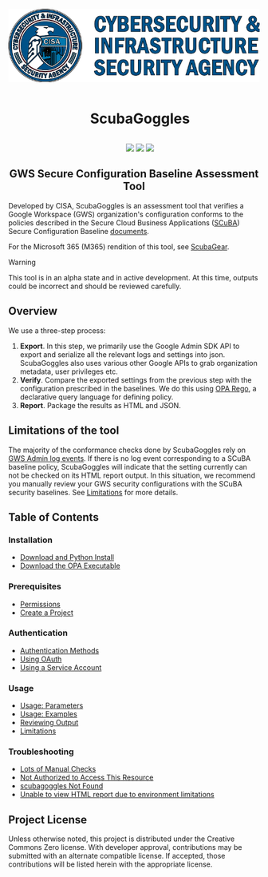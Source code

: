 
![CISA Logo](/docs/images/cisa.png)
<div align='center' style="margin:0;" id="user-content-toc">
  <ul>
    <summary><h1 style="display: inline-block;">ScubaGoggles</h1></summary>
  </ul>
  <ul>
        <a href="https://github.com/cisagov/ScubaGoggles/releases" alt="ScubaGoggles version #">
        <img src="https://img.shields.io/badge/ScubaGoggles-v0.3.0-%2385B065?labelColor=%23005288" /></a>
        <a href="https://github.com/cisagov/ScubaGoggles/tree/main/baselines" alt="GWS SCB version #">
        <img src="https://img.shields.io/badge/GWS_SCB-v0.3-%2385B065?labelColor=%23005288" /></a>
        <a href="" alt="Downloads">
        <img src="https://img.shields.io/github/downloads/cisagov/ScubaGoggles/total.svg" /></a>
  </ul>
</div>
<h2 align='center' stye="margin:0;">GWS Secure Configuration Baseline Assessment Tool </h2>

Developed by CISA, ScubaGoggles is an assessment tool that verifies a Google Workspace (GWS) organization's configuration conforms to the policies described in the Secure Cloud Business Applications ([SCuBA](https://cisa.gov/scuba)) Secure Configuration Baseline [documents](/baselines/README.md).

For the Microsoft 365 (M365) rendition of this tool, see [ScubaGear](https://github.com/cisagov/ScubaGear).

> [!WARNING]
> This tool is in an alpha state and in active development. At this time, outputs could be incorrect and should be reviewed carefully.

## Overview
We use a three-step process:
1. **Export**. In this step, we primarily use the Google Admin SDK API to export and serialize all the relevant logs and settings into json. ScubaGoggles also uses various other Google APIs to grab organization metadata, user privileges etc.
2. **Verify**. Compare the exported settings from the previous step with the configuration prescribed in the baselines. We do this using [OPA Rego](https://www.openpolicyagent.org/docs/latest/policy-language/#what-is-rego), a declarative query language for defining policy.
3. **Report**. Package the results as HTML and JSON.

## Limitations of the tool
The majority of the conformance checks done by ScubaGoggles rely on [GWS Admin log events](https://support.google.com/a/answer/4579579?hl=en). If there is no log event corresponding to a SCuBA baseline policy, ScubaGoggles will indicate that the setting currently can not be checked on its HTML report output. In this situation, we recommend you manually review your GWS security configurations with the SCuBA security baselines. See [Limitations](/docs/usage/Limitations.md) for more details.

## Table of Contents

### Installation

- [Download and Python Install](/docs/installation/DownloadAndInstall.md)
- [Download the OPA Executable](/docs/installation/OPA.md)

### Prerequisites

- [Permissions](/docs/prerequisites/Prerequisites.md#permissions)
- [Create a Project](/docs/prerequisites/Prerequisites.md#create-a-project)

### Authentication
- [Authentication Methods](/docs/authentication/AuthenticationMethods.md)
- [Using OAuth](/docs/authentication/OAuth.md)
- [Using a Service Account](/docs/authentication/ServiceAccount.md)

### Usage

- [Usage: Parameters](/docs/usage/Parameters.md)
- [Usage: Examples](/docs/usage/Examples.md)
- [Reviewing Output](/docs/usage/ReviewOutput.md)
- [Limitations](/docs/usage/Limitations.md)

### Troubleshooting
- [Lots of Manual Checks](/docs/troubleshooting/Troubleshooting.md#lots-of-manual-checks)
- [Not Authorized to Access This Resource](/docs/troubleshooting/Troubleshooting.md#not-authorized-to-access-this-resource)
- [scubagoggles Not Found](/docs/troubleshooting/Troubleshooting.md#scubagoggles-not-found)
- [Unable to view HTML report due to environment limitations](/docs/troubleshooting/Troubleshooting.md#unable-to-view-html-report-due-to-environment-limitations)

## Project License
Unless otherwise noted, this project is distributed under the Creative Commons Zero license. With developer approval, contributions may be submitted with an alternate compatible license. If accepted, those contributions will be listed herein with the appropriate license.

